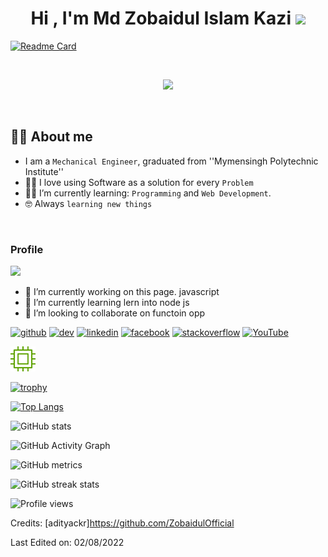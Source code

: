 <h1 align="center">Hi , I'm Md Zobaidul Islam Kazi <img src="https://media.giphy.com/media/hvRJCLFzcasrR4ia7z/giphy.gif" width="35"></h1>

[![Readme Card](https://github-readme-stats.vercel.app/api/pin/?username=anuraghazra&repo=github-readme-stats)](https://github.com/anuraghazra/github-readme-stats)


<br>
<p align="center">
  <a href="https://github.com/DenverCoder1/readme-typing-svg"><img src="https://readme-typing-svg.herokuapp.com?lines=Passionate+Self-Learner;Always%20learning%20new%20things&center=true&width=500&height=50"></a>
</p>


<br>

## :sassy_man:  About me
- I am a `Mechanical Engineer`, graduated from ''Mymensingh Polytechnic Institute''
- :technologist: I love using Software as a solution for every `Problem`
- :student: I’m currently learning: `Programming` and `Web Development`.
- :nerd_face: Always `learning new things`

<br>

### Profile 
![](https://komarev.com/ghpvc/?username=your-github-username&color=green)

- 🔭 I’m currently working on this page. javascript 
- 🌱 I’m currently learning lern into node js 
- 👯 I’m looking to collaborate on functoin opp 


[<img src='https://cdn.jsdelivr.net/npm/simple-icons@3.0.1/icons/github.svg' alt='github' height='40'>](https://github.com/Zobaidulkazi)  [<img src='https://cdn.jsdelivr.net/npm/simple-icons@3.0.1/icons/dev-dot-to.svg' alt='dev' height='40'>](https://dev.to/https://dev.to/zobaidulofficial)  [<img src='https://cdn.jsdelivr.net/npm/simple-icons@3.0.1/icons/linkedin.svg' alt='linkedin' height='40'>](https://www.linkedin.com/in/https://www.linkedin.com/in/zobaidul-kazi-aa7a9323a//)  [<img src='https://cdn.jsdelivr.net/npm/simple-icons@3.0.1/icons/facebook.svg' alt='facebook' height='40'>](https://www.facebook.com/https://www.facebook.com/profile.php?id=100081492242900)  [<img src='https://cdn.jsdelivr.net/npm/simple-icons@3.0.1/icons/stackoverflow.svg' alt='stackoverflow' height='40'>](https://stackoverflow.com/users/https://stackoverflow.com/users/19160582/zobaidul-kazi)  [<img src='https://cdn.jsdelivr.net/npm/simple-icons@3.0.1/icons/youtube.svg' alt='YouTube' height='40'>](https://www.youtube.com/channel/https://www.youtube.com/channel/UCeLi_hZ6-BoNKJ-DaW6_X1Q)  

<a href='https://docs.github.com/en/developers'><img src='https://raw.githubusercontent.com/acervenky/animated-github-badges/master/assets/devbadge.gif' width='40' height='40'></a> 

[![trophy](https://github-profile-trophy.vercel.app/?username=Zobaidulkazi)](https://github.com/ryo-ma/github-profile-trophy)

[![Top Langs](https://github-readme-stats.vercel.app/api/top-langs/?username=Zobaidulkazi)](https://github.com/anuraghazra/github-readme-stats)

![GitHub stats](https://github-readme-stats.vercel.app/api?username=Zobaidulkazi&show_icons=true&count_private=true)  

![GitHub Activity Graph](https://activity-graph.herokuapp.com/graph?username=Zobaidulkazi)  

![GitHub metrics](https://metrics.lecoq.io/Zobaidulkazi)  

![GitHub streak stats](https://github-readme-streak-stats.herokuapp.com/?user=Zobaidulkazi)  

![Profile views](https://gpvc.arturio.dev/Zobaidulkazi)  



Credits: [adityackr]https://github.com/ZobaidulOfficial

Last Edited on: 02/08/2022
